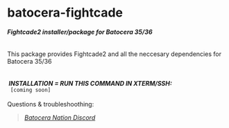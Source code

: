 # batocera-fightcade
<b><i>Fightcade2 installer/package for Batocera 35/36 </i></b><br>
<br>
<br>
</b>This package provides Fightcade2 and all the neccesary dependencies for Batocera 35/36  <br>
<br>
<br>
<b><i>&nbsp;INSTALLATION = RUN THIS COMMAND IN XTERM/SSH: </font></b></i><br>
`  [coming soon]  `
<br>
<br>
Questions & troubleshoothing:
<a href=https://discord.gg/SWBvBkmn9P><i>
>Batocera Nation Discord</i></a>
